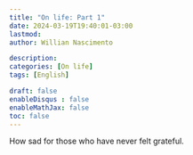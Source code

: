 ```yaml
---
title: "On life: Part 1"
date: 2024-03-19T19:40:01-03:00
lastmod:
author: Willian Nascimento

description:
categories: [On life]
tags: [English]

draft: false
enableDisqus : false
enableMathJax: false
toc: false
---
```

How sad for those who have never felt grateful.